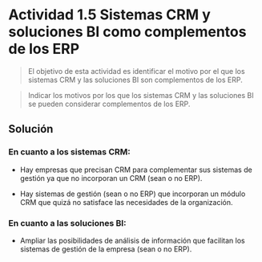 # Actividad 1.5 Sistemas CRM y soluciones BI como complementos de los ERP

> El objetivo de esta actividad es identificar el motivo por el que los sistemas CRM y las soluciones BI son complementos de los ERP.

> Indicar los motivos por los que los sistemas CRM y las soluciones BI se pueden considerar complementos de los ERP.

## Solución

### En cuanto a los sistemas CRM:

- Hay empresas que precisan CRM para complementar sus sistemas de gestión ya que no incorporan un CRM (sean o no ERP).

- Hay sistemas de gestión (sean o no ERP) que incorporan un módulo CRM que quizá no satisface las necesidades de la organización.

### En cuanto a las soluciones BI:

- Ampliar las posibilidades de análisis de información que facilitan los sistemas de gestión de la empresa (sean o no ERP).